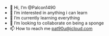 - 👋 Hi, I’m @Palcon1490
- 👀 I’m interested in anything i can learn
- 🌱 I’m currently learning everything
- 💞️ I’m looking to collaborate on being a sponge
- 📫 How to reach me pat90u@icloud.com

<!---
Palcon1490/Palcon1490 is a ✨ special ✨ repository because its `README.md` (this file) appears on your GitHub profile.
You can click the Preview link to take a look at your changes.
--->
